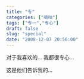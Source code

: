```yaml
---
title: "专"
categories: ["嘀咕"]
tags: ["专一","专心"]
draft: false
slug: "special"
date: "2008-12-07 20:56:00"
---
```


对于我喜欢的...
我都很专心...
 
这是他们告诉我的...
